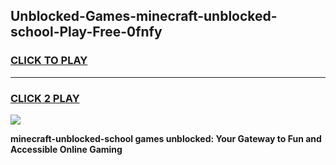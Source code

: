 
## Unblocked-Games-minecraft-unblocked-school-Play-Free-0fnfy
<h3>
<a href="https://premium76.site?title=minecraft-unblocked-school&ref=20M">CLICK TO PLAY</a></h3>
<hr>

<h3>
<a href="https://premium76.site?title=minecraft-unblocked-school&ref=20M">CLICK 2 PLAY</a>
  
</h3>

<a href="https://premium76.site?title=minecraft-unblocked-school&ref=19M"><img src="https://clearcache.store/games.png"></a>


**minecraft-unblocked-school games unblocked: Your Gateway to Fun and Accessible Online Gaming**
